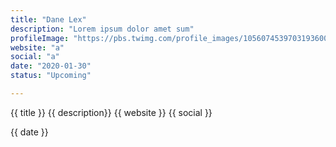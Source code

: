 ```yaml
---
title: "Dane Lex"
description: "Lorem ipsum dolor amet sum"
profileImage: "https://pbs.twimg.com/profile_images/1056074539703193600/ajqrJ3nG_400x400.jpg"
website: "a"
social: "a"
date: "2020-01-30"
status: "Upcoming"

---
```


{{ title }}
{{ description}}
{{ website }}
{{ social }}

{{ date }}